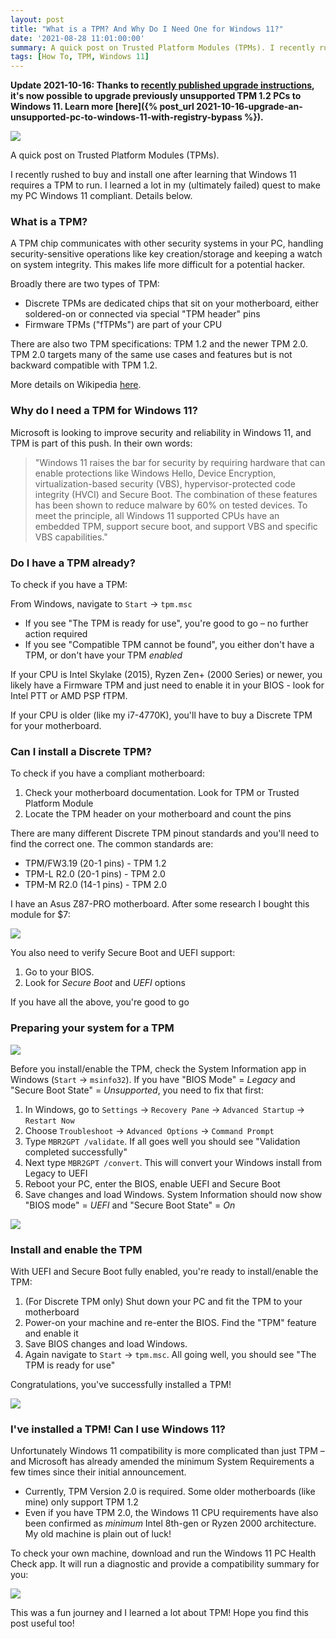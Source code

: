 ```yaml
---
layout: post
title: "What is a TPM? And Why Do I Need One for Windows 11?"
date: '2021-08-28 11:01:00:00'
summary: A quick post on Trusted Platform Modules (TPMs). I recently rushed to buy and install one after learning that Windows 11 requires a TPM to run ...
tags: [How To, TPM, Windows 11]
---
```


**Update 2021-10-16: Thanks to <a href="https://support.microsoft.com/en-us/windows/ways-to-install-windows-11-e0edbbfb-cfc5-4011-868b-2ce77ac7c70e" target="_blank">recently published upgrade instructions</a>, it's now possible to upgrade previously unsupported TPM 1.2 PCs to Windows 11. Learn more [here]({% post_url 2021-10-16-upgrade-an-unsupported-pc-to-windows-11-with-registry-bypass %}).**

![](/img/posts/tpm-module.png)

A quick post on Trusted Platform Modules (TPMs).
 
I recently rushed to buy and install one after learning that Windows 11 requires a TPM to run. I learned a lot in my <span class="strikethrough">(ultimately failed)</span> quest to make my PC Windows 11 compliant. Details below.


### What is a TPM?

A TPM chip communicates with other security systems in your PC, handling security-sensitive operations like key creation/storage and keeping a watch on system integrity. This makes life more difficult for a potential hacker.

Broadly there are two types of TPM:

* Discrete TPMs are dedicated chips that sit on your motherboard, either soldered-on or connected via special "TPM header" pins
* Firmware TPMs ("fTPMs") are part of your CPU

There are also two TPM specifications: TPM 1.2 and the newer TPM 2.0. TPM 2.0 targets many of the same use cases and features but is not backward compatible with TPM 1.2.

More details on Wikipedia <a href="https://en.wikipedia.org/wiki/Trusted_Platform_Module#TPM_1.2_vs_TPM_2.0" target="_blank">here</a>.


### Why do I need a TPM for Windows 11?

Microsoft is looking to improve security and reliability in Windows 11, and TPM is part of this push. In their own words:

<blockquote>"Windows 11 raises the bar for security by requiring hardware that can enable protections like Windows Hello, Device Encryption, virtualization-based security (VBS), hypervisor-protected code integrity (HVCI) and Secure Boot. The combination of these features has been shown to reduce malware by 60% on tested devices. To meet the principle, all Windows 11 supported CPUs have an embedded TPM, support secure boot, and support VBS and specific VBS capabilities."</blockquote>


### Do I have a TPM already?

To check if you have a TPM:

From Windows, navigate to <code>Start</code> → <code>tpm.msc</code> 

* If you see "The TPM is ready for use", you're good to go – no further action required
* If you see "Compatible TPM cannot be found", you either don't have a TPM, or don't have your TPM *enabled*

If your CPU is Intel Skylake (2015), Ryzen Zen+ (2000 Series) or newer, you likely have a Firmware TPM and just need to enable it in your BIOS - look for Intel PTT or AMD PSP fTPM.

If your CPU is older (like my i7-4770K), you'll have to buy a Discrete TPM for your motherboard.


### Can I install a Discrete TPM?

To check if you have a compliant motherboard:

1. Check your motherboard documentation. Look for TPM or Trusted Platform Module
2. Locate the TPM header on your motherboard and count the pins

There are many different Discrete TPM pinout standards and you'll need to find the correct one. The common standards are:

- TPM/FW3.19 (20-1 pins) - TPM 1.2
- TPM-L R2.0 (20-1 pins) - TPM 2.0
- TPM-M R2.0 (14-1 pins) - TPM 2.0

I have an Asus Z87-PRO motherboard. After some research I bought this module for $7: 

![](/img/posts/supermicro-tpm-module.jpg)

You also need to verify Secure Boot and UEFI support:

1. Go to your BIOS. 
2. Look for *Secure Boot* and *UEFI* options

If you have all the above, you're good to go


### Preparing your system for a TPM

![](/img/posts/secureboot-legacy-mode.png)

Before you install/enable the TPM, check the System Information app in Windows (<code>Start</code> -> <code>msinfo32</code>). If you have "BIOS Mode" = *Legacy* and "Secure Boot State" = *Unsupported*, you need to fix that first:

1. In Windows, go to <code>Settings</code> → <code>Recovery Pane</code> → <code>Advanced Startup</code> → <code>Restart Now</code>
2. Choose <code>Troubleshoot</code> → <code>Advanced Options</code> → <code>Command Prompt</code>
3. Type <code>MBR2GPT /validate</code>. If all goes well you should see "Validation completed successfully" 
4. Next type <code>MBR2GPT /convert</code>. This will convert your Windows install from Legacy to UEFI
5. Reboot your PC, enter the BIOS, enable UEFI and Secure Boot
6. Save changes and load Windows. System Information should now show "BIOS mode" = *UEFI* and "Secure Boot State" = *On*

![](/img/posts/uefi-secureboot-bios-mode.png)


### Install and enable the TPM

With UEFI and Secure Boot fully enabled, you're ready to install/enable the TPM:

1. (For Discrete TPM only) Shut down your PC and fit the TPM to your motherboard
2. Power-on your machine and re-enter the BIOS. Find the "TPM" feature and enable it
3. Save BIOS changes and load Windows. 
4. Again navigate to <code>Start</code> → <code>tpm.msc</code>. All going well, you should see "The TPM is ready for use"

Congratulations, you've successfully installed a TPM!

![](/img/posts/the-tpm-is-ready-for-use.png)


### I've installed a TPM! Can I use Windows 11?

Unfortunately Windows 11 compatibility is more complicated than just TPM – and Microsoft has already amended the minimum System Requirements a few times since their initial announcement.

* Currently, TPM Version 2.0 is required. Some older motherboards (like mine) only support TPM 1.2 
* Even if you have TPM 2.0, the Windows 11 CPU requirements have also been confirmed as *minimum* Intel 8th-gen or Ryzen 2000 architecture. My old machine is plain out of luck!

To check your own machine, download and run the Windows 11 PC Health Check app. It will run a diagnostic and provide a compatibility summary for you:

![](/img/posts/windows-11-pc-health-check-app-tool.png)

This was a fun journey and I learned a lot about TPM! Hope you find this post useful too!



